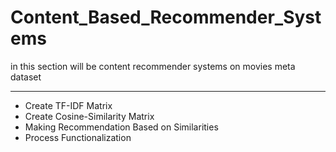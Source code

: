 # Content_Based_Recommender_Systems
in this section will be content recommender systems on movies meta dataset
___________

* Create TF-IDF Matrix
* Create Cosine-Similarity Matrix
* Making Recommendation Based on Similarities
* Process Functionalization
